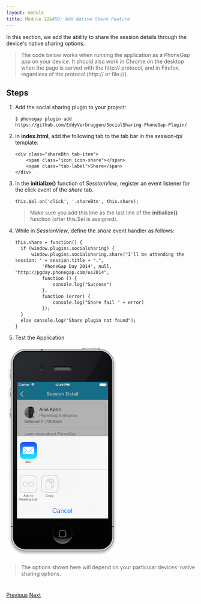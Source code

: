 ```yaml
---
layout: module
title: Module 12&#58; Add Native Share Feature
---
```

In this section, we add the ability to share the session details through the device's native sharing options. 

> The code below works when running the application as a PhoneGap app on your device. It should also work in Chrome on the desktop when the page is served with the http:// protocol, and in Firefox, regardless of the protocol (http:// or file://).


## Steps

1. Add the social sharing plugin to your project:

    ```
    $ phonegap plugin add https://github.com/EddyVerbruggen/SocialSharing-PhoneGap-Plugin/
    
    ```

1. In **index.html**, add the following tab to the tab bar in the *session-tpl* template:

    ```
    <div class="shareBtn tab-item">
        <span class="icon icon-share"></span>
        <span class="tab-label">Share</span>
    </div>
    ```

1. In the **initialize()** function of *SessionView*, register an event listener for the click event of the *share* tab.

    ```
    this.$el.on('click', '.shareBtn', this.share);
    ```

    > Make sure you add this line as the last line of the **initialize()** function (after this.$el is assigned).

1. While in *SessionView*, define the *share* event handler as follows:

    ```
    this.share = function() {
      if (window.plugins.socialsharing) {
          window.plugins.socialsharing.share("I'll be attending the session: " + session.title + ".",
              'PhoneGap Day 2014', null, "http://pgday.phonegap.com/us2014",
              function () {
                  console.log("Success")
              },
              function (error) {
                  console.log("Share fail " + error)
              });
      }
      else console.log("Share plugin not found");
    }
    ```

1. Test the Application

![](images/share.png)

>The options shown here will depend on your particular devices' native sharing options. 

<div class="row" style="margin-top:40px;">
<div class="col-sm-12">
<a href="add-to-calendar.html" class="btn btn-default"><i class="glyphicon glyphicon-chevron-left"></i> 
Previous</a>
<a href="statusbar.html" class="btn btn-default pull-right">Next <i class="glyphicon 
glyphicon-chevron-right"></i></a>


</div>
</div>


